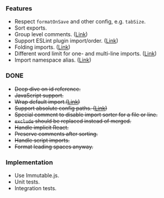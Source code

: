 ### Features

- Respect `formatOnSave` and other config, e.g. `tabSize`.
- Sort exports.
- Group level comments. ([Link](https://github.com/SoominHan/import-sorter/issues/46))
- Support ESLint plugin import/order. ([Link](https://github.com/SoominHan/import-sorter/issues/43))
- Folding imports. ([Link](https://github.com/SoominHan/import-sorter/pull/38))
- Different word limit for one- and multi-line imports. ([Link](https://github.com/SoominHan/import-sorter/issues/31))
- Import namespace alias. ([Link](https://github.com/SoominHan/import-sorter/issues/29))

### DONE

- ~~Deep dive on id reference.~~
- ~~JavaScript support.~~
- ~~Wrap default import.([Link](https://github.com/SoominHan/import-sorter/issues/23))~~
- ~~Support absolute config paths. ([Link](https://github.com/SoominHan/import-sorter/issues/26))~~
- ~~Special comment to disable import sorter for a file or line.~~
- ~~`exclude` should be replaced instead of merged.~~
- ~~Handle implicit React.~~
- ~~Preserve comments after sorting.~~
- ~~Handle script imports.~~
- ~~Format leading spaces anyway.~~

### Implementation

- Use Immutable.js.
- Unit tests.
- Integration tests.
